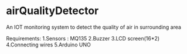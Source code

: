 # airQualityDetector
An IOT monitoring system to detect the quality of air in surrounding area

Requirements:
1.Sensors : MQ135
2.Buzzer 
3.LCD screen(16*2)
4.Connecting wires 
5.Arduino UNO 



